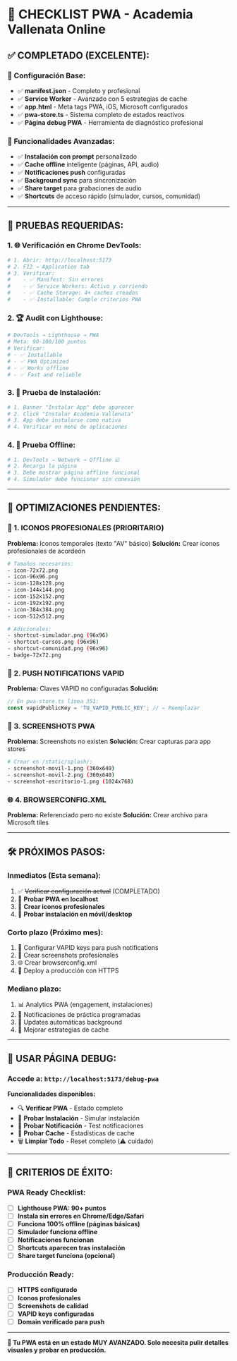 # 🚀 CHECKLIST PWA - Academia Vallenata Online

## ✅ **COMPLETADO (EXCELENTE):**

### **📱 Configuración Base:**
- ✅ **manifest.json** - Completo y profesional
- ✅ **Service Worker** - Avanzado con 5 estrategias de cache
- ✅ **app.html** - Meta tags PWA, iOS, Microsoft configurados
- ✅ **pwa-store.ts** - Sistema completo de estados reactivos
- ✅ **Página debug PWA** - Herramienta de diagnóstico profesional

### **🔧 Funcionalidades Avanzadas:**
- ✅ **Instalación con prompt** personalizado
- ✅ **Cache offline** inteligente (páginas, API, audio)
- ✅ **Notificaciones push** configuradas
- ✅ **Background sync** para sincronización
- ✅ **Share target** para grabaciones de audio
- ✅ **Shortcuts** de acceso rápido (simulador, cursos, comunidad)

---

## 🧪 **PRUEBAS REQUERIDAS:**

### **1. 🌐 Verificación en Chrome DevTools:**
```bash
# 1. Abrir: http://localhost:5173
# 2. F12 → Application tab
# 3. Verificar:
#    - ✅ Manifest: Sin errores
#    - ✅ Service Workers: Activo y corriendo
#    - ✅ Cache Storage: 4+ caches creados
#    - ✅ Installable: Cumple criterios PWA
```

### **2. 🏆 Audit con Lighthouse:**
```bash
# DevTools → Lighthouse → PWA
# Meta: 90-100/100 puntos
# Verificar:
# - ✅ Installable
# - ✅ PWA Optimized  
# - ✅ Works offline
# - ✅ Fast and reliable
```

### **3. 📱 Prueba de Instalación:**
```bash
# 1. Banner "Instalar App" debe aparecer
# 2. Click "Instalar Academia Vallenata"
# 3. App debe instalarse como nativa
# 4. Verificar en menú de aplicaciones
```

### **4. 🔄 Prueba Offline:**
```bash
# 1. DevTools → Network → Offline ☑️
# 2. Recarga la página
# 3. Debe mostrar página offline funcional
# 4. Simulador debe funcionar sin conexión
```

---

## 🎯 **OPTIMIZACIONES PENDIENTES:**

### **🎨 1. ICONOS PROFESIONALES** (PRIORITARIO)
**Problema:** Iconos temporales (texto "AV" básico)
**Solución:** Crear iconos profesionales de acordeón

```bash
# Tamaños necesarios:
- icon-72x72.png
- icon-96x96.png  
- icon-128x128.png
- icon-144x144.png
- icon-152x152.png
- icon-192x192.png
- icon-384x384.png
- icon-512x512.png

# Adicionales:
- shortcut-simulador.png (96x96)
- shortcut-cursos.png (96x96)  
- shortcut-comunidad.png (96x96)
- badge-72x72.png
```

### **🔔 2. PUSH NOTIFICATIONS VAPID**
**Problema:** Claves VAPID no configuradas
**Solución:** 
```typescript
// En pwa-store.ts línea 351:
const vapidPublicKey = 'TU_VAPID_PUBLIC_KEY'; // ← Reemplazar
```

### **📸 3. SCREENSHOTS PWA**
**Problema:** Screenshots no existen
**Solución:** Crear capturas para app stores
```bash
# Crear en /static/splash/:
- screenshot-movil-1.png (360x640)
- screenshot-movil-2.png (360x640)  
- screenshot-escritorio-1.png (1024x768)
```

### **🌐 4. BROWSERCONFIG.XML**
**Problema:** Referenciado pero no existe
**Solución:** Crear archivo para Microsoft tiles

---

## 🛠️ **PRÓXIMOS PASOS:**

### **Inmediatos (Esta semana):**
1. ✅ ~~Verificar configuración actual~~ (COMPLETADO)
2. 🎯 **Probar PWA en localhost** 
3. 🎨 **Crear iconos profesionales**
4. 📱 **Probar instalación en móvil/desktop**

### **Corto plazo (Próximo mes):**
1. 🔔 Configurar VAPID keys para push notifications  
2. 📸 Crear screenshots profesionales
3. 🌐 Crear browserconfig.xml
4. 🚀 Deploy a producción con HTTPS

### **Mediano plazo:**
1. 📊 Analytics PWA (engagement, instalaciones)
2. 🎵 Notificaciones de práctica programadas
3. 🔄 Updates automáticas background
4. 💾 Mejorar estrategias de cache

---

## 🧪 **USAR PÁGINA DEBUG:**

### **Accede a:** `http://localhost:5173/debug-pwa`

**Funcionalidades disponibles:**
- 🔍 **Verificar PWA** - Estado completo
- 📱 **Probar Instalación** - Simular instalación  
- 🔔 **Probar Notificación** - Test notificaciones
- 💾 **Probar Cache** - Estadísticas de cache
- 🗑️ **Limpiar Todo** - Reset completo (⚠️ cuidado)

---

## 🎯 **CRITERIOS DE ÉXITO:**

### **PWA Ready Checklist:**
- [ ] **Lighthouse PWA: 90+ puntos**
- [ ] **Instala sin errores en Chrome/Edge/Safari**
- [ ] **Funciona 100% offline (páginas básicas)**
- [ ] **Simulador funciona offline**
- [ ] **Notificaciones funcionan**
- [ ] **Shortcuts aparecen tras instalación**
- [ ] **Share target funciona (opcional)**

### **Producción Ready:**
- [ ] **HTTPS configurado** 
- [ ] **Iconos profesionales**
- [ ] **Screenshots de calidad**
- [ ] **VAPID keys configuradas**
- [ ] **Domain verificado para push**

---

**🎵 Tu PWA está en un estado MUY AVANZADO. Solo necesita pulir detalles visuales y probar en producción.** 